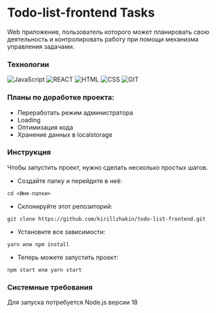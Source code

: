 # Todo-list-frontend Tasks
Web приложение, пользователь которого может планировать свою деятельность и контролировать работу при помощи механизма управления задачами.

### Технологии
![JavaScript](https://img.shields.io/badge/JavaScript-172F45?style=for-the-badge&logo=JavaScript)
![REACT](https://img.shields.io/badge/React-172F45?style=for-the-badge&logo=react)
![HTML](https://img.shields.io/badge/HTML-172F45?style=for-the-badge&logo=html5)
![CSS](https://img.shields.io/badge/CSS-172F45?style=for-the-badge&logo=css3)
![GIT](https://img.shields.io/badge/GIT-172F45?style=for-the-badge&logo=git)


### Планы по доработке проекта:

- Переработать режим администратора
- Loading
- Оптимизация кода
- Хранение данных в localstorage

### Инструкция

Чтобы запустить проект, нужно сделать несколько простых шагов.

- Создайте папку и перейдите в неё:

```
cd <Имя-папки>
```

- Склонируйте этот репозиторий:

```
git clone https://github.com/kirillzhakin/todo-list-frontend.git
```

- Установите все зависимости:

```
yarn или npm install
```

- Теперь можете запустить проект:

```
npm start или yarn start
```

### Системные требования

Для запуска потребуется Node.js версии 18
